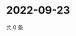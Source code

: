 # 2022-09-23

共 0 条

<!-- BEGIN WEIBO -->
<!-- 最后更新时间 Fri Sep 23 2022 16:24:22 GMT+0800 (China Standard Time) -->

<!-- END WEIBO -->
